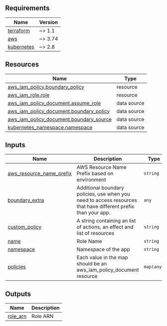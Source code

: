 <!-- markdownlint-disable MD033 MD013 MD041 -->
<!-- BEGINNING OF PRE-COMMIT-TERRAFORM DOCS HOOK -->
## Requirements

| Name | Version |
|------|---------|
| <a name="requirement_terraform"></a> [terraform](#requirement\_terraform) | ~> 1.1 |
| <a name="requirement_aws"></a> [aws](#requirement\_aws) | ~> 3.74 |
| <a name="requirement_kubernetes"></a> [kubernetes](#requirement\_kubernetes) | ~> 2.8 |

## Resources

| Name | Type |
|------|------|
| [aws_iam_policy.boundary_policy](https://registry.terraform.io/providers/hashicorp/aws/latest/docs/resources/iam_policy) | resource |
| [aws_iam_role.role](https://registry.terraform.io/providers/hashicorp/aws/latest/docs/resources/iam_role) | resource |
| [aws_iam_policy_document.assume_role](https://registry.terraform.io/providers/hashicorp/aws/latest/docs/data-sources/iam_policy_document) | data source |
| [aws_iam_policy_document.boundary_policy](https://registry.terraform.io/providers/hashicorp/aws/latest/docs/data-sources/iam_policy_document) | data source |
| [aws_iam_policy_document.boundary_source](https://registry.terraform.io/providers/hashicorp/aws/latest/docs/data-sources/iam_policy_document) | data source |
| [kubernetes_namespace.namespace](https://registry.terraform.io/providers/hashicorp/kubernetes/latest/docs/data-sources/namespace) | data source |

## Inputs

| Name | Description | Type | Default | Required |
|------|-------------|------|---------|:--------:|
| <a name="input_aws_resource_name_prefix"></a> [aws\_resource\_name\_prefix](#input\_aws\_resource\_name\_prefix) | AWS Resource Name Prefix based on environment | `string` | n/a | yes |
| <a name="input_boundary_extra"></a> [boundary\_extra](#input\_boundary\_extra) | Additional boundary policies, use when you need to access resources that have different prefix than your app. | `any` | `{}` | no |
| <a name="input_custom_policy"></a> [custom\_policy](#input\_custom\_policy) | A string containing an list of actions, an effect and list of resources | `string` | n/a | yes |
| <a name="input_name"></a> [name](#input\_name) | Role Name | `string` | n/a | yes |
| <a name="input_namespace"></a> [namespace](#input\_namespace) | Namespace of the app | `string` | n/a | yes |
| <a name="input_policies"></a> [policies](#input\_policies) | Each value in the map should be an aws\_iam\_policy\_document resource | `map(any)` | n/a | yes |

## Outputs

| Name | Description |
|------|-------------|
| <a name="output_role_arn"></a> [role\_arn](#output\_role\_arn) | Role ARN |
<!-- END OF PRE-COMMIT-TERRAFORM DOCS HOOK -->
